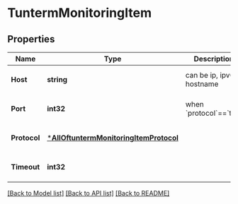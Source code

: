 # TuntermMonitoringItem

## Properties
Name | Type | Description | Notes
------------ | ------------- | ------------- | -------------
**Host** | **string** | can be ip, ipv6, hostname | [optional] [default to null]
**Port** | **int32** | when &#x60;protocol&#x60;&#x3D;&#x3D;&#x60;tcp&#x60; | [optional] [default to null]
**Protocol** | [***AllOftuntermMonitoringItemProtocol**](AllOftuntermMonitoringItemProtocol.md) |  | [optional] [default to null]
**Timeout** | **int32** |  | [optional] [default to 300]

[[Back to Model list]](../README.md#documentation-for-models) [[Back to API list]](../README.md#documentation-for-api-endpoints) [[Back to README]](../README.md)

